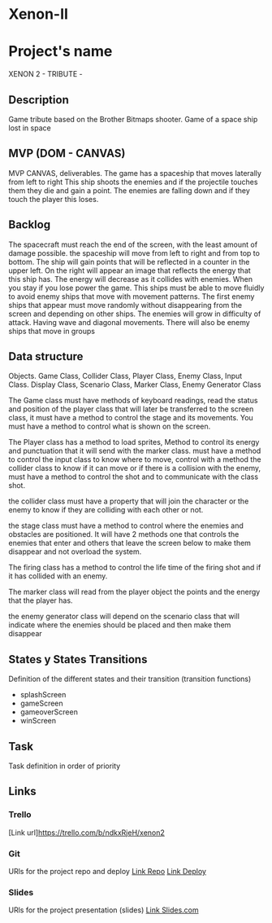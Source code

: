 # Xenon-II

# Project's name
XENON 2 - TRIBUTE -

## Description
Game tribute based on the Brother Bitmaps shooter. Game of a space ship lost in space


## MVP (DOM - CANVAS)
MVP CANVAS, deliverables.
The game has a spaceship that moves laterally from left to right
This ship shoots the enemies and if the projectile touches them they die and gain a point. The enemies are falling down and if they touch the player this loses.


## Backlog

The spacecraft must reach the end of the screen, with the least amount of damage possible. the spaceship will move from left to right and from top to bottom. The ship will gain points that will be reflected in a counter in the upper left. On the right will appear an image that reflects the energy that this ship has. The energy will decrease as it collides with enemies. When you stay if you lose power the game. This ships must be able to move fluidly to avoid enemy ships that move with movement patterns. The first enemy ships that appear must move randomly without disappearing from the screen and depending on other ships. The enemies will grow in difficulty of attack. Having wave and diagonal movements. There will also be enemy ships that move in groups

## Data structure


Objects.
Game Class, Collider Class, Player Class, Enemy Class, Input Class.
Display Class, Scenario Class, Marker Class, Enemy Generator Class

The Game class must have methods of keyboard readings, read the status and position of the player class that will later be transferred to the screen class, it must have a method to control the stage and its movements. You must have a method to control what is shown on the screen.

The Player class has a method to load sprites, Method to control its energy and punctuation that it will send with the marker class. must have a method to control the input class to know where to move, control with a method the collider class to know if it can move or if there is a collision with the enemy, must have a method to control the shot and to communicate with the class shot.

the collider class must have a property that will join the character or the enemy to know if they are colliding with each other or not.

the stage class must have a method to control where the enemies and obstacles are positioned. It will have 2 methods one that controls the enemies that enter and others that leave the screen below to make them disappear and not overload the system.

The firing class has a method to control the life time of the firing shot and if it has collided with an enemy.

The marker class will read from the player object the points and the energy that the player has.

the enemy generator class will depend on the scenario class that will indicate where the enemies should be placed and then make them disappear


## States y States Transitions
Definition of the different states and their transition (transition functions)

- splashScreen
- gameScreen
- gameoverScreen
- winScreen


## Task
Task definition in order of priority


## Links


### Trello
[Link url]https://trello.com/b/ndkxRjeH/xenon2



### Git
URls for the project repo and deploy
[Link Repo](https://github.com/JuanVicenteVazquezG/Xenon-II)
[Link Deploy](https://juanvicentevazquezg.github.io/Xenon-II/)


### Slides
URls for the project presentation (slides)
[Link Slides.com](https://slides.com/juanvicentevazquezgarcia/deck)

